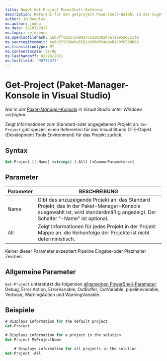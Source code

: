```yaml
---
title: Nuget-Get-Project PowerShell-Referenz
description: Referenz für den getproject PowerShell-Befehl in der nuget-Paket-Manager-Konsole in Visual Studio.
author: JonDouglas
ms.author: jodou
ms.date: 12/07/2017
ms.topic: reference
ms.openlocfilehash: 16b3ffc0a375b8027c615020243a7289520715f8
ms.sourcegitcommit: ee6c3f203648a5561c809db54ebeb1d0f0598b68
ms.translationtype: MT
ms.contentlocale: de-DE
ms.lasthandoff: 01/26/2021
ms.locfileid: "98777473"
---
```

# <a name="get-project-package-manager-console-in-visual-studio"></a>Get-Project (Paket-Manager-Konsole in Visual Studio)

*Nur in der [Paket-Manager-Konsole](../../consume-packages/install-use-packages-powershell.md) in Visual Studio unter Windows verfügbar.*

Zeigt Informationen zum Standard-oder angegebenen Projekt an. `Get-Project` gibt speziell einen Referenten für das Visual Studio DTE-Objekt (Development Tools Environment) für das Projekt zurück.

## <a name="syntax"></a>Syntax

```ps
Get-Project [[-Name] <string>] [-All] [<CommonParameters>]
```

## <a name="parameters"></a>Parameter

| Parameter | BESCHREIBUNG |
| --- | --- |
| Name | Gibt das anzuzeigende Projekt an. das Standard Projekt, das in der Paket-Manager-Konsole ausgewählt ist, wird standardmäßig angezeigt. Der Schalter "-Name" ist optional. |
| All | Zeigt Informationen für jedes Projekt in der Projekt Mappe an. die Reihenfolge der Projekte ist nicht deterministisch. |

Keiner dieser Parameter akzeptiert Pipeline Eingabe-oder Platzhalter Zeichen.

## <a name="common-parameters"></a>Allgemeine Parameter

`Get-Project` unterstützt die folgenden [allgemeinen PowerShell-Parameter](/powershell/module/microsoft.powershell.core/about/about_commonparameters): Debug, Error Action, ErrorVariable, OutBuffer, OutVariable, pipelinevariable, Verbose, WarningAction und WarningVariable.

## <a name="examples"></a>Beispiele

```ps
# Displays information for the default project
Get-Project

# Displays information for a project in the solution
Get-Project MyProjectName

    # Displays information for all projects in the solution
Get-Project -All
```